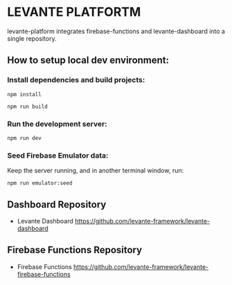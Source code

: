# LEVANTE PLATFORTM

levante-platform integrates firebase-functions and levante-dashboard into a single repository.

## How to setup local dev environment:

### Install dependencies and build projects:

`npm install`

`npm run build`

### Run the development server:

`npm run dev`

### Seed Firebase Emulator data:

Keep the server running, and in another terminal window, run:

`npm run emulator:seed`

## Dashboard Repository

- Levante Dashboard https://github.com/levante-framework/levante-dashboard

## Firebase Functions Repository

- Firebase Functions https://github.com/levante-framework/levante-firebase-functions
